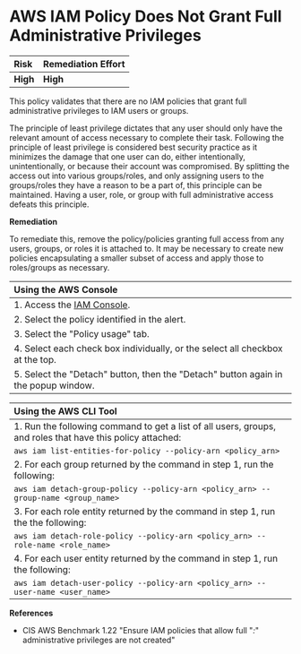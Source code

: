 # AWS IAM Policy Does Not Grant Full Administrative Privileges

| Risk     | Remediation Effort |
| :------- | :----------------- |
| **High** | **High**           |

This policy validates that there are no IAM policies that grant full administrative privileges to IAM users or groups.

The principle of least privilege dictates that any user should only have the relevant amount of access necessary to complete their task. Following the principle of least privilege is considered best security practice as it minimizes the damage that one user can do, either intentionally, unintentionally, or because their account was compromised. By splitting the access out into various groups/roles, and only assigning users to the groups/roles they have a reason to be a part of, this principle can be maintained. Having a user, role, or group with full administrative access defeats this principle.

**Remediation**

To remediate this, remove the policy/policies granting full access from any users, groups, or roles it is attached to. It may be necessary to create new policies encapsulating a smaller subset of access and apply those to roles/groups as necessary.

| Using the AWS Console                                                              |
| :--------------------------------------------------------------------------------- |
| 1. Access the [IAM Console](https://console.aws.amazon.com/iam/home#/policies).    |
| 2. Select the policy identified in the alert.                                      |
| 3. Select the "Policy usage" tab.                                                  |
| 4. Select each check box individually, or the select all checkbox at the top.      |
| 5. Select the "Detach" button, then the "Detach" button again in the popup window. |

| Using the AWS CLI Tool                                                                                     |
| :--------------------------------------------------------------------------------------------------------- |
| 1. Run the following command to get a list of all users, groups, and roles that have this policy attached: |
| `aws iam list-entities-for-policy --policy-arn <policy_arn>`                                               |
| 2. For each group returned by the command in step 1, run the following:                                    |
| `aws iam detach-group-policy --policy-arn <policy_arn> --group-name <group_name>`                          |
| 3. For each role entity returned by the command in step 1, run the the following:                          |
| `aws iam detach-role-policy --policy-arn <policy_arn> --role-name <role_name>`                             |
| 4. For each user entity returned by the command in step 1, run the following:                              |
| `aws iam detach-user-policy --policy-arn <policy_arn> --user-name <user_name>`                             |

**References**

- CIS AWS Benchmark 1.22 "Ensure IAM policies that allow full "_:_" administrative privileges are not created"
